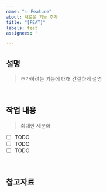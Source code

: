 ```yaml
---
name: "✨ Feature"
about: 새로운 기능 추가
title: "[FEAT]"
labels: feat
assignees: ''

---
```


## 설명
> 추가하려는 기능에 대해 간결하게 설명

<br/>

## 작업 내용
> 최대한 세분화
- [ ] TODO
- [ ] TODO
- [ ] TODO

<br/>

## 참고자료
